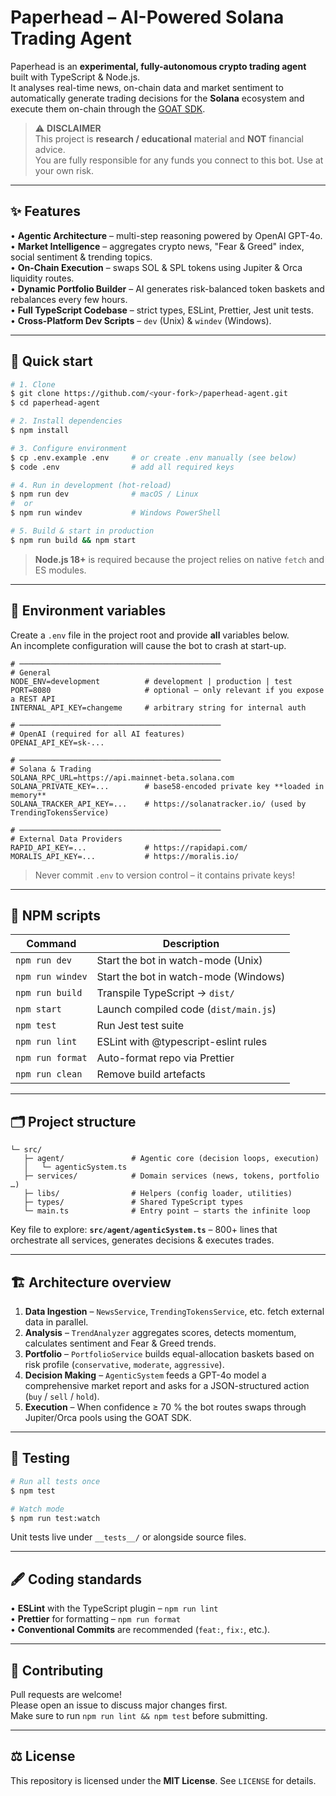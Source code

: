 # Paperhead – AI-Powered Solana Trading Agent

Paperhead is an **experimental, fully-autonomous crypto trading agent** built with TypeScript & Node.js.  
It analyses real-time news, on-chain data and market sentiment to automatically generate trading decisions for the **Solana** ecosystem and execute them on-chain through the [GOAT SDK](https://github.com/goat-sdk/goat).

> ⚠️  **DISCLAIMER**  
> This project is **research / educational** material and **NOT** financial advice.  
> You are fully responsible for any funds you connect to this bot. Use at your own risk.

---

## ✨ Features

• **Agentic Architecture** – multi-step reasoning powered by OpenAI GPT-4o.  
• **Market Intelligence** – aggregates crypto news, "Fear & Greed" index, social sentiment & trending topics.  
• **On-Chain Execution** – swaps SOL & SPL tokens using Jupiter & Orca liquidity routes.  
• **Dynamic Portfolio Builder** – AI generates risk-balanced token baskets and rebalances every few hours.  
• **Full TypeScript Codebase** – strict types, ESLint, Prettier, Jest unit tests.  
• **Cross-Platform Dev Scripts** – `dev` (Unix) & `windev` (Windows).

---

## 🚀 Quick start

```bash
# 1. Clone
$ git clone https://github.com/<your-fork>/paperhead-agent.git
$ cd paperhead-agent

# 2. Install dependencies
$ npm install

# 3. Configure environment
$ cp .env.example .env     # or create .env manually (see below)
$ code .env                # add all required keys

# 4. Run in development (hot-reload)
$ npm run dev              # macOS / Linux
#  or
$ npm run windev           # Windows PowerShell

# 5. Build & start in production
$ npm run build && npm start
```

> **Node.js 18+** is required because the project relies on native `fetch` and ES modules.

---

## 🔧 Environment variables

Create a `.env` file in the project root and provide **all** variables below.  
An incomplete configuration will cause the bot to crash at start-up.

```dotenv
# ─────────────────────────────────────────────
# General
NODE_ENV=development          # development | production | test
PORT=8080                     # optional – only relevant if you expose a REST API
INTERNAL_API_KEY=changeme     # arbitrary string for internal auth

# ─────────────────────────────────────────────
# OpenAI (required for all AI features)
OPENAI_API_KEY=sk-...

# ─────────────────────────────────────────────
# Solana & Trading
SOLANA_RPC_URL=https://api.mainnet-beta.solana.com
SOLANA_PRIVATE_KEY=...        # base58-encoded private key **loaded in memory**
SOLANA_TRACKER_API_KEY=...    # https://solanatracker.io/ (used by TrendingTokensService)

# ─────────────────────────────────────────────
# External Data Providers
RAPID_API_KEY=...             # https://rapidapi.com/
MORALIS_API_KEY=...           # https://moralis.io/
```

> Never commit `.env` to version control – it contains private keys!

---

## 📜 NPM scripts

| Command            | Description                                   |
|--------------------|-----------------------------------------------|
| `npm run dev`      | Start the bot in watch-mode (Unix)            |
| `npm run windev`   | Start the bot in watch-mode (Windows)         |
| `npm run build`    | Transpile TypeScript → `dist/`                |
| `npm start`        | Launch compiled code (`dist/main.js`)         |
| `npm test`         | Run Jest test suite                           |
| `npm run lint`     | ESLint with @typescript-eslint rules          |
| `npm run format`   | Auto-format repo via Prettier                 |
| `npm run clean`    | Remove build artefacts                        |

---

## 🗂️  Project structure

```text
└─ src/
   ├─ agent/               # Agentic core (decision loops, execution)
   │   └─ agenticSystem.ts
   ├─ services/            # Domain services (news, tokens, portfolio …)
   ├─ libs/                # Helpers (config loader, utilities)
   ├─ types/               # Shared TypeScript types
   └─ main.ts              # Entry point – starts the infinite loop
```

Key file to explore: **`src/agent/agenticSystem.ts`** – 800+ lines that orchestrate all services, generates decisions & executes trades.

---

## 🏗️  Architecture overview

1. **Data Ingestion** – `NewsService`, `TrendingTokensService`, etc. fetch external data in parallel.  
2. **Analysis** – `TrendAnalyzer` aggregates scores, detects momentum, calculates sentiment and Fear & Greed trends.  
3. **Portfolio** – `PortfolioService` builds equal-allocation baskets based on risk profile (`conservative`, `moderate`, `aggressive`).  
4. **Decision Making** – `AgenticSystem` feeds a GPT-4o model a comprehensive market report and asks for a JSON-structured action (`buy` / `sell` / `hold`).  
5. **Execution** – When confidence ≥ 70 % the bot routes swaps through Jupiter/Orca pools using the GOAT SDK.

---

## 🧪 Testing

```bash
# Run all tests once
$ npm test

# Watch mode
$ npm run test:watch
```

Unit tests live under `__tests__/` or alongside source files.

---

## 🖋️  Coding standards

• **ESLint** with the TypeScript plugin – `npm run lint`  
• **Prettier** for formatting – `npm run format`  
• **Conventional Commits** are recommended (`feat:`, `fix:`, etc.).

---

## 🤝 Contributing

Pull requests are welcome!  
Please open an issue to discuss major changes first.  
Make sure to run `npm run lint && npm test` before submitting.

---

## ⚖️ License

This repository is licensed under the **MIT License**. See `LICENSE` for details.